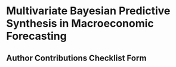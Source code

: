 # Multivariate Bayesian Predictive Synthesis in Macroeconomic Forecasting


## Author Contributions Checklist Form